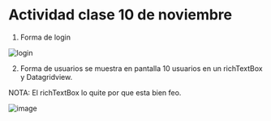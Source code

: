 # Actividad clase 10 de noviembre
1. Forma de login

![login](https://user-images.githubusercontent.com/4912547/48298268-df190480-e477-11e8-9a99-aea0614ed3c6.PNG)

2. Forma de usuarios se muestra en pantalla 10 usuarios en un richTextBox y Datagridview. 

NOTA: El richTextBox lo quite por que esta bien feo.

![image](https://user-images.githubusercontent.com/4912547/48976108-da3e7e00-f03d-11e8-9ed5-b53593c0d2f0.png)
